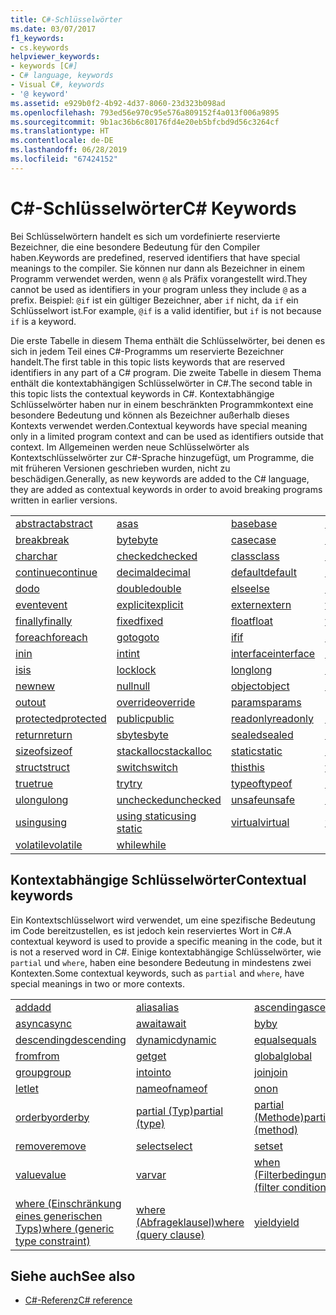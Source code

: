 ```yaml
---
title: C#-Schlüsselwörter
ms.date: 03/07/2017
f1_keywords:
- cs.keywords
helpviewer_keywords:
- keywords [C#]
- C# language, keywords
- Visual C#, keywords
- '@ keyword'
ms.assetid: e929b0f2-4b92-4d37-8060-23d323b098ad
ms.openlocfilehash: 793ed56e970c95e576a809152f4a013f006a9895
ms.sourcegitcommit: 9b1ac36b6c80176fd4e20eb5bfcbd9d56c3264cf
ms.translationtype: HT
ms.contentlocale: de-DE
ms.lasthandoff: 06/28/2019
ms.locfileid: "67424152"
---
```

# <a name="c-keywords"></a><span data-ttu-id="377d2-102">C#-Schlüsselwörter</span><span class="sxs-lookup"><span data-stu-id="377d2-102">C# Keywords</span></span>

<span data-ttu-id="377d2-103">Bei Schlüsselwörtern handelt es sich um vordefinierte reservierte Bezeichner, die eine besondere Bedeutung für den Compiler haben.</span><span class="sxs-lookup"><span data-stu-id="377d2-103">Keywords are predefined, reserved identifiers that have special meanings to the compiler.</span></span> <span data-ttu-id="377d2-104">Sie können nur dann als Bezeichner in einem Programm verwendet werden, wenn `@` als Präfix vorangestellt wird.</span><span class="sxs-lookup"><span data-stu-id="377d2-104">They cannot be used as identifiers in your program unless they include `@` as a prefix.</span></span> <span data-ttu-id="377d2-105">Beispiel: `@if` ist ein gültiger Bezeichner, aber `if` nicht, da `if` ein Schlüsselwort ist.</span><span class="sxs-lookup"><span data-stu-id="377d2-105">For example, `@if` is a valid identifier, but `if` is not because `if` is a keyword.</span></span>  
  
 <span data-ttu-id="377d2-106">Die erste Tabelle in diesem Thema enthält die Schlüsselwörter, bei denen es sich in jedem Teil eines C#-Programms um reservierte Bezeichner handelt.</span><span class="sxs-lookup"><span data-stu-id="377d2-106">The first table in this topic lists keywords that are reserved identifiers in any part of a C# program.</span></span> <span data-ttu-id="377d2-107">Die zweite Tabelle in diesem Thema enthält die kontextabhängigen Schlüsselwörter in C#.</span><span class="sxs-lookup"><span data-stu-id="377d2-107">The second table in this topic lists the contextual keywords in C#.</span></span> <span data-ttu-id="377d2-108">Kontextabhängige Schlüsselwörter haben nur in einem beschränkten Programmkontext eine besondere Bedeutung und können als Bezeichner außerhalb dieses Kontexts verwendet werden.</span><span class="sxs-lookup"><span data-stu-id="377d2-108">Contextual keywords have special meaning only in a limited program context and can be used as identifiers outside that context.</span></span> <span data-ttu-id="377d2-109">Im Allgemeinen werden neue Schlüsselwörter als Kontextschlüsselwörter zur C#-Sprache hinzugefügt, um Programme, die mit früheren Versionen geschrieben wurden, nicht zu beschädigen.</span><span class="sxs-lookup"><span data-stu-id="377d2-109">Generally, as new keywords are added to the C# language, they are added as contextual keywords in order to avoid breaking programs written in earlier versions.</span></span>  
  
|||||  
|---|---|---|---|  
|[<span data-ttu-id="377d2-110">abstract</span><span class="sxs-lookup"><span data-stu-id="377d2-110">abstract</span></span>](abstract.md)|[<span data-ttu-id="377d2-111">as</span><span class="sxs-lookup"><span data-stu-id="377d2-111">as</span></span>](../operators/type-testing-and-conversion-operators.md#as-operator)|[<span data-ttu-id="377d2-112">base</span><span class="sxs-lookup"><span data-stu-id="377d2-112">base</span></span>](base.md)|[<span data-ttu-id="377d2-113">bool</span><span class="sxs-lookup"><span data-stu-id="377d2-113">bool</span></span>](bool.md)|  
|[<span data-ttu-id="377d2-114">break</span><span class="sxs-lookup"><span data-stu-id="377d2-114">break</span></span>](break.md)|[<span data-ttu-id="377d2-115">byte</span><span class="sxs-lookup"><span data-stu-id="377d2-115">byte</span></span>](../builtin-types/integral-numeric-types.md)|[<span data-ttu-id="377d2-116">case</span><span class="sxs-lookup"><span data-stu-id="377d2-116">case</span></span>](switch.md)|[<span data-ttu-id="377d2-117">catch</span><span class="sxs-lookup"><span data-stu-id="377d2-117">catch</span></span>](try-catch.md)|  
|[<span data-ttu-id="377d2-118">char</span><span class="sxs-lookup"><span data-stu-id="377d2-118">char</span></span>](char.md)|[<span data-ttu-id="377d2-119">checked</span><span class="sxs-lookup"><span data-stu-id="377d2-119">checked</span></span>](checked.md)|[<span data-ttu-id="377d2-120">class</span><span class="sxs-lookup"><span data-stu-id="377d2-120">class</span></span>](class.md)|[<span data-ttu-id="377d2-121">const</span><span class="sxs-lookup"><span data-stu-id="377d2-121">const</span></span>](const.md)|  
|[<span data-ttu-id="377d2-122">continue</span><span class="sxs-lookup"><span data-stu-id="377d2-122">continue</span></span>](continue.md)|[<span data-ttu-id="377d2-123">decimal</span><span class="sxs-lookup"><span data-stu-id="377d2-123">decimal</span></span>](decimal.md)|[<span data-ttu-id="377d2-124">default</span><span class="sxs-lookup"><span data-stu-id="377d2-124">default</span></span>](default.md)|[<span data-ttu-id="377d2-125">delegate</span><span class="sxs-lookup"><span data-stu-id="377d2-125">delegate</span></span>](delegate.md)|  
|[<span data-ttu-id="377d2-126">do</span><span class="sxs-lookup"><span data-stu-id="377d2-126">do</span></span>](do.md)|[<span data-ttu-id="377d2-127">double</span><span class="sxs-lookup"><span data-stu-id="377d2-127">double</span></span>](double.md)|[<span data-ttu-id="377d2-128">else</span><span class="sxs-lookup"><span data-stu-id="377d2-128">else</span></span>](if-else.md)|[<span data-ttu-id="377d2-129">enum</span><span class="sxs-lookup"><span data-stu-id="377d2-129">enum</span></span>](enum.md)|  
|[<span data-ttu-id="377d2-130">event</span><span class="sxs-lookup"><span data-stu-id="377d2-130">event</span></span>](event.md)|[<span data-ttu-id="377d2-131">explicit</span><span class="sxs-lookup"><span data-stu-id="377d2-131">explicit</span></span>](explicit.md)|[<span data-ttu-id="377d2-132">extern</span><span class="sxs-lookup"><span data-stu-id="377d2-132">extern</span></span>](extern.md)|[<span data-ttu-id="377d2-133">false</span><span class="sxs-lookup"><span data-stu-id="377d2-133">false</span></span>](false-literal.md)|  
|[<span data-ttu-id="377d2-134">finally</span><span class="sxs-lookup"><span data-stu-id="377d2-134">finally</span></span>](try-finally.md)|[<span data-ttu-id="377d2-135">fixed</span><span class="sxs-lookup"><span data-stu-id="377d2-135">fixed</span></span>](fixed-statement.md)|[<span data-ttu-id="377d2-136">float</span><span class="sxs-lookup"><span data-stu-id="377d2-136">float</span></span>](float.md)|[<span data-ttu-id="377d2-137">for</span><span class="sxs-lookup"><span data-stu-id="377d2-137">for</span></span>](for.md)|  
|[<span data-ttu-id="377d2-138">foreach</span><span class="sxs-lookup"><span data-stu-id="377d2-138">foreach</span></span>](foreach-in.md)|[<span data-ttu-id="377d2-139">goto</span><span class="sxs-lookup"><span data-stu-id="377d2-139">goto</span></span>](goto.md)|[<span data-ttu-id="377d2-140">if</span><span class="sxs-lookup"><span data-stu-id="377d2-140">if</span></span>](if-else.md)|[<span data-ttu-id="377d2-141">implicit</span><span class="sxs-lookup"><span data-stu-id="377d2-141">implicit</span></span>](implicit.md)|  
|[<span data-ttu-id="377d2-142">in</span><span class="sxs-lookup"><span data-stu-id="377d2-142">in</span></span>](in.md)|[<span data-ttu-id="377d2-143">int</span><span class="sxs-lookup"><span data-stu-id="377d2-143">int</span></span>](../builtin-types/integral-numeric-types.md)|[<span data-ttu-id="377d2-144">interface</span><span class="sxs-lookup"><span data-stu-id="377d2-144">interface</span></span>](interface.md)|[<span data-ttu-id="377d2-145">internal</span><span class="sxs-lookup"><span data-stu-id="377d2-145">internal</span></span>](internal.md)|
|[<span data-ttu-id="377d2-146">is</span><span class="sxs-lookup"><span data-stu-id="377d2-146">is</span></span>](is.md)|[<span data-ttu-id="377d2-147">lock</span><span class="sxs-lookup"><span data-stu-id="377d2-147">lock</span></span>](lock-statement.md)|[<span data-ttu-id="377d2-148">long</span><span class="sxs-lookup"><span data-stu-id="377d2-148">long</span></span>](../builtin-types/integral-numeric-types.md)|[<span data-ttu-id="377d2-149">namespace</span><span class="sxs-lookup"><span data-stu-id="377d2-149">namespace</span></span>](namespace.md)|
|[<span data-ttu-id="377d2-150">new</span><span class="sxs-lookup"><span data-stu-id="377d2-150">new</span></span>](../operators/new-operator.md)|[<span data-ttu-id="377d2-151">null</span><span class="sxs-lookup"><span data-stu-id="377d2-151">null</span></span>](null.md)|[<span data-ttu-id="377d2-152">object</span><span class="sxs-lookup"><span data-stu-id="377d2-152">object</span></span>](object.md)|[<span data-ttu-id="377d2-153">operator</span><span class="sxs-lookup"><span data-stu-id="377d2-153">operator</span></span>](operator.md)|
|[<span data-ttu-id="377d2-154">out</span><span class="sxs-lookup"><span data-stu-id="377d2-154">out</span></span>](out.md)|[<span data-ttu-id="377d2-155">override</span><span class="sxs-lookup"><span data-stu-id="377d2-155">override</span></span>](override.md)|[<span data-ttu-id="377d2-156">params</span><span class="sxs-lookup"><span data-stu-id="377d2-156">params</span></span>](params.md)|[<span data-ttu-id="377d2-157">private</span><span class="sxs-lookup"><span data-stu-id="377d2-157">private</span></span>](private.md)|
|[<span data-ttu-id="377d2-158">protected</span><span class="sxs-lookup"><span data-stu-id="377d2-158">protected</span></span>](protected.md)|[<span data-ttu-id="377d2-159">public</span><span class="sxs-lookup"><span data-stu-id="377d2-159">public</span></span>](public.md)|[<span data-ttu-id="377d2-160">readonly</span><span class="sxs-lookup"><span data-stu-id="377d2-160">readonly</span></span>](readonly.md)|[<span data-ttu-id="377d2-161">ref</span><span class="sxs-lookup"><span data-stu-id="377d2-161">ref</span></span>](ref.md)|
|[<span data-ttu-id="377d2-162">return</span><span class="sxs-lookup"><span data-stu-id="377d2-162">return</span></span>](return.md)|[<span data-ttu-id="377d2-163">sbyte</span><span class="sxs-lookup"><span data-stu-id="377d2-163">sbyte</span></span>](../builtin-types/integral-numeric-types.md)|[<span data-ttu-id="377d2-164">sealed</span><span class="sxs-lookup"><span data-stu-id="377d2-164">sealed</span></span>](sealed.md)|[<span data-ttu-id="377d2-165">short</span><span class="sxs-lookup"><span data-stu-id="377d2-165">short</span></span>](../builtin-types/integral-numeric-types.md)||
[<span data-ttu-id="377d2-166">sizeof</span><span class="sxs-lookup"><span data-stu-id="377d2-166">sizeof</span></span>](sizeof.md)|[<span data-ttu-id="377d2-167">stackalloc</span><span class="sxs-lookup"><span data-stu-id="377d2-167">stackalloc</span></span>](../operators/stackalloc.md)|[<span data-ttu-id="377d2-168">static</span><span class="sxs-lookup"><span data-stu-id="377d2-168">static</span></span>](static.md)|[<span data-ttu-id="377d2-169">string</span><span class="sxs-lookup"><span data-stu-id="377d2-169">string</span></span>](string.md)|
|[<span data-ttu-id="377d2-170">struct</span><span class="sxs-lookup"><span data-stu-id="377d2-170">struct</span></span>](struct.md)|[<span data-ttu-id="377d2-171">switch</span><span class="sxs-lookup"><span data-stu-id="377d2-171">switch</span></span>](switch.md)|[<span data-ttu-id="377d2-172">this</span><span class="sxs-lookup"><span data-stu-id="377d2-172">this</span></span>](this.md)|[<span data-ttu-id="377d2-173">throw</span><span class="sxs-lookup"><span data-stu-id="377d2-173">throw</span></span>](throw.md)|
|[<span data-ttu-id="377d2-174">true</span><span class="sxs-lookup"><span data-stu-id="377d2-174">true</span></span>](true-literal.md)|[<span data-ttu-id="377d2-175">try</span><span class="sxs-lookup"><span data-stu-id="377d2-175">try</span></span>](try-catch.md)|[<span data-ttu-id="377d2-176">typeof</span><span class="sxs-lookup"><span data-stu-id="377d2-176">typeof</span></span>](../operators/type-testing-and-conversion-operators.md#typeof-operator)|[<span data-ttu-id="377d2-177">uint</span><span class="sxs-lookup"><span data-stu-id="377d2-177">uint</span></span>](../builtin-types/integral-numeric-types.md)|
|[<span data-ttu-id="377d2-178">ulong</span><span class="sxs-lookup"><span data-stu-id="377d2-178">ulong</span></span>](../builtin-types/integral-numeric-types.md)|[<span data-ttu-id="377d2-179">unchecked</span><span class="sxs-lookup"><span data-stu-id="377d2-179">unchecked</span></span>](unchecked.md)|[<span data-ttu-id="377d2-180">unsafe</span><span class="sxs-lookup"><span data-stu-id="377d2-180">unsafe</span></span>](unsafe.md)|[<span data-ttu-id="377d2-181">ushort</span><span class="sxs-lookup"><span data-stu-id="377d2-181">ushort</span></span>](../builtin-types/integral-numeric-types.md)|
|[<span data-ttu-id="377d2-182">using</span><span class="sxs-lookup"><span data-stu-id="377d2-182">using</span></span>](using.md)|[<span data-ttu-id="377d2-183">using static</span><span class="sxs-lookup"><span data-stu-id="377d2-183">using static</span></span>](using-static.md)|[<span data-ttu-id="377d2-184">virtual</span><span class="sxs-lookup"><span data-stu-id="377d2-184">virtual</span></span>](virtual.md)|[<span data-ttu-id="377d2-185">void</span><span class="sxs-lookup"><span data-stu-id="377d2-185">void</span></span>](void.md)|
|[<span data-ttu-id="377d2-186">volatile</span><span class="sxs-lookup"><span data-stu-id="377d2-186">volatile</span></span>](volatile.md)|[<span data-ttu-id="377d2-187">while</span><span class="sxs-lookup"><span data-stu-id="377d2-187">while</span></span>](while.md)|

## <a name="contextual-keywords"></a><span data-ttu-id="377d2-188">Kontextabhängige Schlüsselwörter</span><span class="sxs-lookup"><span data-stu-id="377d2-188">Contextual keywords</span></span>

 <span data-ttu-id="377d2-189">Ein Kontextschlüsselwort wird verwendet, um eine spezifische Bedeutung im Code bereitzustellen, es ist jedoch kein reserviertes Wort in C#.</span><span class="sxs-lookup"><span data-stu-id="377d2-189">A contextual keyword is used to provide a specific meaning in the code, but it is not a reserved word in C#.</span></span> <span data-ttu-id="377d2-190">Einige kontextabhängige Schlüsselwörter, wie `partial` und `where`, haben eine besondere Bedeutung in mindestens zwei Kontexten.</span><span class="sxs-lookup"><span data-stu-id="377d2-190">Some contextual keywords, such as `partial` and `where`, have special meanings in two or more contexts.</span></span>  
  
||||  
|---|---|---|  
|[<span data-ttu-id="377d2-191">add</span><span class="sxs-lookup"><span data-stu-id="377d2-191">add</span></span>](add.md)|[<span data-ttu-id="377d2-192">alias</span><span class="sxs-lookup"><span data-stu-id="377d2-192">alias</span></span>](extern-alias.md)|[<span data-ttu-id="377d2-193">ascending</span><span class="sxs-lookup"><span data-stu-id="377d2-193">ascending</span></span>](ascending.md)|
|[<span data-ttu-id="377d2-194">async</span><span class="sxs-lookup"><span data-stu-id="377d2-194">async</span></span>](async.md)|[<span data-ttu-id="377d2-195">await</span><span class="sxs-lookup"><span data-stu-id="377d2-195">await</span></span>](await.md)|[<span data-ttu-id="377d2-196">by</span><span class="sxs-lookup"><span data-stu-id="377d2-196">by</span></span>](by.md)|
|[<span data-ttu-id="377d2-197">descending</span><span class="sxs-lookup"><span data-stu-id="377d2-197">descending</span></span>](descending.md)|[<span data-ttu-id="377d2-198">dynamic</span><span class="sxs-lookup"><span data-stu-id="377d2-198">dynamic</span></span>](dynamic.md)|[<span data-ttu-id="377d2-199">equals</span><span class="sxs-lookup"><span data-stu-id="377d2-199">equals</span></span>](equals.md)|
|[<span data-ttu-id="377d2-200">from</span><span class="sxs-lookup"><span data-stu-id="377d2-200">from</span></span>](from-clause.md)|[<span data-ttu-id="377d2-201">get</span><span class="sxs-lookup"><span data-stu-id="377d2-201">get</span></span>](get.md)|[<span data-ttu-id="377d2-202">global</span><span class="sxs-lookup"><span data-stu-id="377d2-202">global</span></span>](global.md)|
|[<span data-ttu-id="377d2-203">group</span><span class="sxs-lookup"><span data-stu-id="377d2-203">group</span></span>](group-clause.md)|[<span data-ttu-id="377d2-204">into</span><span class="sxs-lookup"><span data-stu-id="377d2-204">into</span></span>](into.md)|[<span data-ttu-id="377d2-205">join</span><span class="sxs-lookup"><span data-stu-id="377d2-205">join</span></span>](join-clause.md)|
|[<span data-ttu-id="377d2-206">let</span><span class="sxs-lookup"><span data-stu-id="377d2-206">let</span></span>](let-clause.md)|[<span data-ttu-id="377d2-207">nameof</span><span class="sxs-lookup"><span data-stu-id="377d2-207">nameof</span></span>](nameof.md)|[<span data-ttu-id="377d2-208">on</span><span class="sxs-lookup"><span data-stu-id="377d2-208">on</span></span>](on.md)|
|[<span data-ttu-id="377d2-209">orderby</span><span class="sxs-lookup"><span data-stu-id="377d2-209">orderby</span></span>](orderby-clause.md)|[<span data-ttu-id="377d2-210">partial (Typ)</span><span class="sxs-lookup"><span data-stu-id="377d2-210">partial (type)</span></span>](partial-type.md)|[<span data-ttu-id="377d2-211">partial (Methode)</span><span class="sxs-lookup"><span data-stu-id="377d2-211">partial (method)</span></span>](partial-method.md)|
|[<span data-ttu-id="377d2-212">remove</span><span class="sxs-lookup"><span data-stu-id="377d2-212">remove</span></span>](remove.md)|[<span data-ttu-id="377d2-213">select</span><span class="sxs-lookup"><span data-stu-id="377d2-213">select</span></span>](select-clause.md)|[<span data-ttu-id="377d2-214">set</span><span class="sxs-lookup"><span data-stu-id="377d2-214">set</span></span>](set.md)|
|[<span data-ttu-id="377d2-215">value</span><span class="sxs-lookup"><span data-stu-id="377d2-215">value</span></span>](value.md)|[<span data-ttu-id="377d2-216">var</span><span class="sxs-lookup"><span data-stu-id="377d2-216">var</span></span>](var.md)|[<span data-ttu-id="377d2-217">when (Filterbedingung)</span><span class="sxs-lookup"><span data-stu-id="377d2-217">when (filter condition)</span></span>](when.md)|
|[<span data-ttu-id="377d2-218">where (Einschränkung eines generischen Typs)</span><span class="sxs-lookup"><span data-stu-id="377d2-218">where (generic type constraint)</span></span>](where-generic-type-constraint.md)|[<span data-ttu-id="377d2-219">where (Abfrageklausel)</span><span class="sxs-lookup"><span data-stu-id="377d2-219">where (query clause)</span></span>](where-clause.md)|[<span data-ttu-id="377d2-220">yield</span><span class="sxs-lookup"><span data-stu-id="377d2-220">yield</span></span>](yield.md)|
  
## <a name="see-also"></a><span data-ttu-id="377d2-221">Siehe auch</span><span class="sxs-lookup"><span data-stu-id="377d2-221">See also</span></span>

- [<span data-ttu-id="377d2-222">C#-Referenz</span><span class="sxs-lookup"><span data-stu-id="377d2-222">C# reference</span></span>](../index.md)
